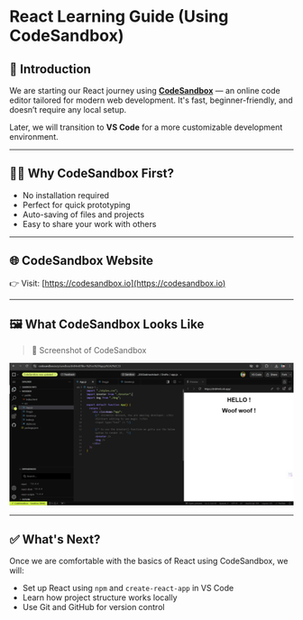 # React Learning Guide (Using CodeSandbox)

## 🚀 Introduction

We are starting our React journey using **[CodeSandbox](https://codesandbox.io/)** — an online code editor tailored for modern web development. It's fast, beginner-friendly, and doesn’t require any local setup. 

Later, we will transition to **VS Code** for a more customizable development environment.

---

## 🧑‍💻 Why CodeSandbox First?

- No installation required
- Perfect for quick prototyping
- Auto-saving of files and projects
- Easy to share your work with others

---

## 🌐 CodeSandbox Website

👉 Visit: [https://codesandbox.io](https://codesandbox.io)

---

## 🖼️ What CodeSandbox Looks Like

> 📸 Screenshot of CodeSandbox

![CodeSandbox UI](./codesandbox_screenshot.png)

---

## ✅ What's Next?

Once we are comfortable with the basics of React using CodeSandbox, we will:

- Set up React using `npm` and `create-react-app` in VS Code
- Learn how project structure works locally
- Use Git and GitHub for version control
